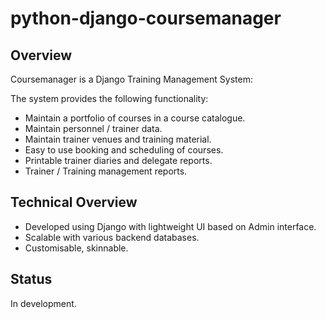 # python-django-coursemanager

## Overview

Coursemanager is a Django Training Management System:

The system provides the following functionality:

* Maintain a portfolio of courses in a course catalogue.
* Maintain personnel / trainer data.
* Maintain trainer venues and training material.
* Easy to use booking and scheduling of courses.
* Printable trainer diaries and delegate reports.
* Trainer / Training management reports.

## Technical Overview

* Developed using Django with lightweight UI based on Admin interface.
* Scalable with various backend databases.
* Customisable, skinnable.

## Status

In development. 